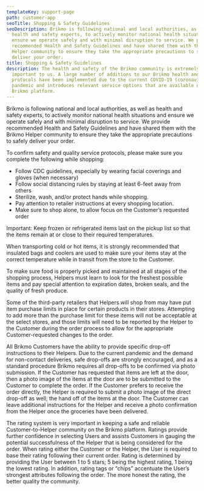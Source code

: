 ```yaml
---
templateKey: support-page
path: customer-app
seoTitle: Shopping & Safety Guidelines
seoDescription: Brikmo is following national and local authorities, as well as
  health and safety experts, to actively monitor national health situations and
  ensure we operate safely and with minimal disruption to service. We provide
  recommended Health and Safety Guidelines and have shared them with the Brikmo
  Helper community to ensure they take the appropriate precautions to safely
  deliver your order.
title: Shopping & Safety Guidelines
description: The health and safety of the Brikmo community is extremely
  important to us. A large number of additions to our Brikmo health and safety
  protocols have been implemented due to the current COVID-19 (coronavirus)
  pandemic and introduces relevant service options that are available on the
  Brikmo platform.
---
```

Brikmo is following national and local authorities, as well as health and safety experts, to actively monitor national health situations and ensure we operate safely and with minimal disruption to service. We provide recommended Health and Safety Guidelines and have shared them with the Brikmo Helper community to ensure they take the appropriate precautions to safely deliver your order.



To confirm safety and quality service protocols, please make sure you complete the following while shopping:



* Follow CDC guidelines, especially by wearing facial coverings and gloves (when necessary)
* Follow social distancing rules by staying at least 6-feet away from others
* Sterilize, wash, and/or protect hands while shopping.
* Pay attention to retailer instructions at every shopping location.
* Make sure to shop alone, to allow focus on the Customer’s requested order



Important: Keep frozen or refrigerated items last on the pickup list so that the items remain at or close to their required temperatures.



When transporting cold or hot items, it is strongly recommended that insulated bags and coolers are used to make sure your items stay at the correct temperature while in transit from the store to the Customer.



To make sure food is properly picked and maintained at all stages of the shopping process, Helpers must learn to look for the freshest possible items and pay special attention to expiration dates, broken seals, and the quality of fresh produce.



Some of the third-party retailers that Helpers will shop from may have put item purchase limits in place for certain products in their stores. Attempting to add more than the purchase limit for these items will not be acceptable at the select stores, and those limits will need to be reported by the Helper to the Customer during the order process to allow for the appropriate Customer-requested changes to the order.



All Brikmo Customers have the ability to provide specific drop-off instructions to their Helpers. Due to the current pandemic and the demand for non-contact deliveries, safe drop-offs are strongly encouraged, and as a standard procedure Brikmo requires all drop-offs to be confirmed via photo submission. If the Customer has requested that items are left at the door, then a photo image of the items at the door are to be submitted to the Customer to complete the order. If the Customer prefers to receive the order directly, the Helper is required to submit a photo image of the direct drop-off as well; the hand off of the items at the door. The Customer can leave additional instructions for the Helper and receive a photo confirmation from the Helper once the groceries have been delivered.



The rating system is very important in keeping a safe and reliable Customer-to-Helper community on the Brikmo platform. Ratings provide further confidence in selecting Users and assists Customers in gauging the potential successfulness of the Helper that is being considered for the order. When rating either the Customer or the Helper, the User is required to base their rating following their current order. Rating is determined by providing the User between 1 to 5 stars; 5 being the highest rating, 1 being the lowest rating. In addition, rating tags or “chips” accentuate the User’s strongest attributes following the order. The more honest the rating, the better quality the community.